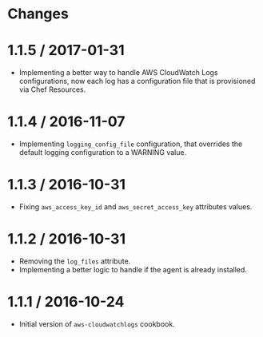 Changes
=======

# 1.1.5 / 2017-01-31
* Implementing a better way to handle AWS CloudWatch Logs configurations,
  now each log has a configuration file that is provisioned via Chef Resources.

# 1.1.4 / 2016-11-07
* Implementing `logging_config_file` configuration, that overrides the default
  logging configuration to a WARNING value.

# 1.1.3 / 2016-10-31
* Fixing `aws_access_key_id` and `aws_secret_access_key` attributes values.

# 1.1.2 / 2016-10-31

* Removing the `log_files` attribute.
* Implementing a better logic to handle if the agent is already installed.

# 1.1.1 / 2016-10-24

* Initial version of `aws-cloudwatchlogs` cookbook.
